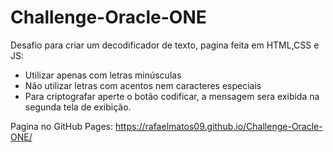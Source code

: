 # Challenge-Oracle-ONE
 Desafio para criar um decodificador de texto, pagina feita em HTML,CSS e JS:
 
 - Utilizar apenas com letras minúsculas
 - Não utilizar letras com acentos nem caracteres especiais
 - Para criptografar aperte o botão codificar, a mensagem sera exibida na segunda tela de exibição.
 
 Pagina no GitHub Pages:
 https://rafaelmatos09.github.io/Challenge-Oracle-ONE/
